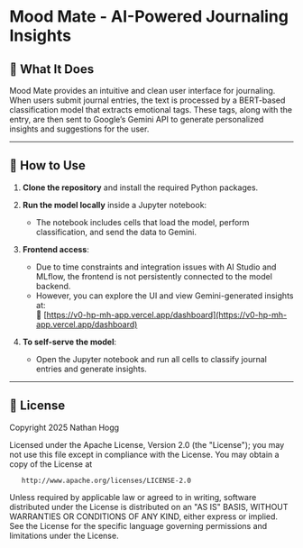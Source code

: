 # Mood Mate - AI-Powered Journaling Insights

## 🧠 What It Does

Mood Mate provides an intuitive and clean user interface for journaling. When users submit journal entries, the text is processed by a BERT-based classification model that extracts emotional tags. These tags, along with the entry, are then sent to Google’s Gemini API to generate personalized insights and suggestions for the user.

---

## 🚀 How to Use

1. **Clone the repository** and install the required Python packages.

2. **Run the model locally** inside a Jupyter notebook:
   - The notebook includes cells that load the model, perform classification, and send the data to Gemini.

3. **Frontend access**:
   - Due to time constraints and integration issues with AI Studio and MLflow, the frontend is not persistently connected to the model backend.
   - However, you can explore the UI and view Gemini-generated insights at:  
     🔗 [https://v0-hp-mh-app.vercel.app/dashboard](https://v0-hp-mh-app.vercel.app/dashboard)

4. **To self-serve the model**:
   - Open the Jupyter notebook and run all cells to classify journal entries and generate insights.

---

## 📄 License

Copyright 2025 Nathan Hogg

   Licensed under the Apache License, Version 2.0 (the "License");
   you may not use this file except in compliance with the License.
   You may obtain a copy of the License at

       http://www.apache.org/licenses/LICENSE-2.0

   Unless required by applicable law or agreed to in writing, software
   distributed under the License is distributed on an "AS IS" BASIS,
   WITHOUT WARRANTIES OR CONDITIONS OF ANY KIND, either express or implied.
   See the License for the specific language governing permissions and
   limitations under the License.
